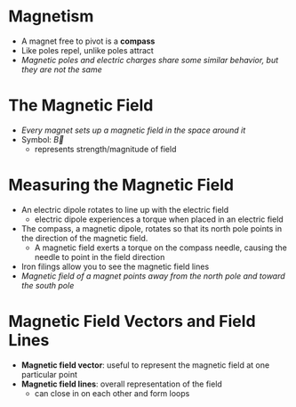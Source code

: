 # Magnetism
- A magnet free to pivot is a **compass**
- Like poles repel, unlike poles attract
- *Magnetic poles and electric charges share some similar behavior, but they are not the same*

# The Magnetic Field
- *Every magnet sets up a magnetic field in the space around it*
- Symbol: $\overrightarrow{B}$
	- represents strength/magnitude of field

# Measuring the Magnetic Field
- An electric dipole rotates to line up with the electric field
	- electric dipole experiences a torque when placed in an electric field
- The compass, a magnetic dipole, rotates so that its north pole points in the direction of the magnetic field.
	- A magnetic field exerts a torque on the compass needle, causing the needle to point in the field direction
- Iron filings allow you to see the magnetic field lines
- *Magnetic field of a magnet points away from the north pole and toward the south pole*
# Magnetic Field Vectors and Field Lines
- **Magnetic field vector**: useful to represent the magnetic field at one particular point
- **Magnetic field lines**: overall representation of the field
	- can close in on each other and form loops